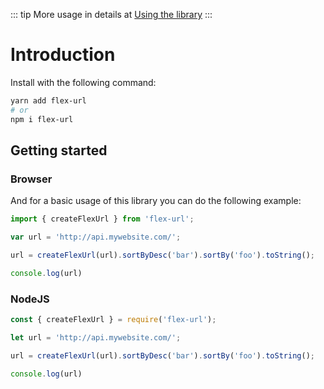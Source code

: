::: tip
More usage in details at [Using the library](usage.md)
:::

# Introduction

Install with the following command:

```sh
yarn add flex-url
# or
npm i flex-url
```

## Getting started

### Browser

And for a basic usage of this library you can do the following example:

```js
import { createFlexUrl } from 'flex-url';

var url = 'http://api.mywebsite.com/';

url = createFlexUrl(url).sortByDesc('bar').sortBy('foo').toString();

console.log(url)
```

### NodeJS

```js
const { createFlexUrl } = require('flex-url');

let url = 'http://api.mywebsite.com/';

url = createFlexUrl(url).sortByDesc('bar').sortBy('foo').toString();

console.log(url)
```
